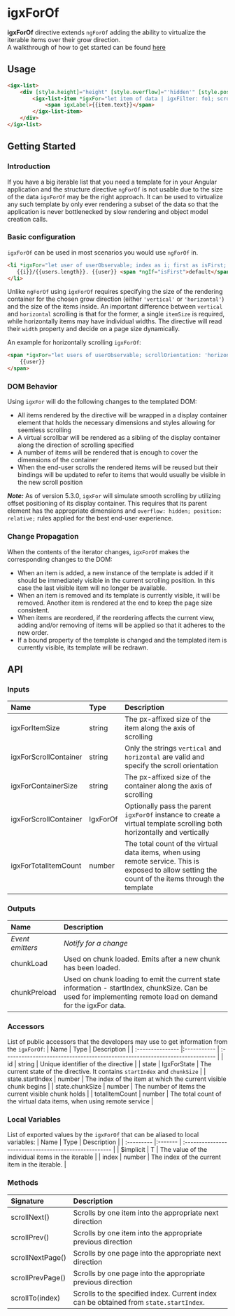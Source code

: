 # igxForOf
**igxForOf** directive extends `ngForOf` adding the ability to virtualize the iterable items over their grow direction.  
A walkthrough of how to get started can be found [here](https://www.infragistics.com/products/ignite-ui-angular/angular/components/for_of.html)

## Usage
```html
<igx-list>
    <div [style.height]="height" [style.overflow]="'hidden'" [style.position]="'relative'">
        <igx-list-item *igxFor="let item of data | igxFilter: fo1; scrollOrientation : 'vertical'; containerSize: '500px'; itemSize: '50px'">
            <span igxLabel>{{item.text}}</span>
        </igx-list-item>
    </div>
</igx-list>
```

## Getting Started

### Introduction

If you have a big iterable list that you need a template for in your Angular application and the structure directive `ngForOf` is not usable due to the size of the data `igxForOf` may be the right approach. It can be used to virtualize any such template by only ever rendering a subset of the data so that the application is never bottlenecked by slow rendering and object model creation calls.

### Basic configuration

`igxForOf` can be used in most scenarios you would use `ngForOf` in.
```html
<li *igxFor="let user of userObservable; index as i; first as isFirst; scrollOrientation: 'vertical'; containerSize: '500px'; itemSize: '50px'">
   {{i}}/{{users.length}}. {{user}} <span *ngIf="isFirst">default</span>
</li>
```

Unlike `ngForOf` using `igxForOf` requires specifying the size of the rendering container for the chosen grow direction (either `'vertical'` or `'horizontal'`) and the size of the items inside. An important difference between `vertical` and `horizontal` scrolling is that for the former, a single `itemSize` is required, while horizontally items may have individual widths. The directive will read their `width` property and decide on a page size dynamically.

An example for horizontally scrolling `igxForOf`:
```html
<span *igxFor="let users of userObservable; scrollOrientation: 'horizontal'; containerSize: '500px'">
    {{user}}
</span>
```

### DOM Behavior

Using `igxFor` will do the following changes to the templated DOM:

- All items rendered by the directive will be wrapped in a display container element that holds the necessary dimensions and styles allowing for seemless scrolling
- A virtual scrollbar will be rendered as a sibling of the display container along the direction of scrolling specified
- A number of items will be rendered that is enough to cover the dimensions of the container
- When the end-user scrolls the rendered items will be reused but their bindings will be updated to refer to items that would usually be visible in the new scroll position

***Note:*** As of version 5.3.0, `igxFor` will simulate smooth scrolling by utilizing offset positioning of its display container. This requires that its parent element has the appropriate dimensions and `overflow: hidden; position: relative;` rules applied for the best end-user experience.


### Change Propagation

When the contents of the iterator changes, `igxForOf` makes the corresponding changes to the DOM:

- When an item is added, a new instance of the template is added if it should be immediately visible in the current scrolling position. In this case the last visible item will no longer be available.
- When an item is removed and its template is currently visible, it will be removed. Another item is rendered at the end to keep the page size consistent.
- When items are reordered, if the reordering affects the current view, adding and/or removing of items will be applied so that it adheres to the new order.
- If a bound property of the template is changed and the templated item is currently visible, its template will be redrawn.

## API

### Inputs

| Name | Type | Description |
| :--- |:--- | :--- |
| igxForItemSize         | string          | The px-affixed size of the item along the axis of scrolling                                                                |
| igxForScrollContainer  | string          | Only the strings `vertical` and `horizontal` are valid and specify the scroll orientation                                  |
| igxForContainerSize    | string          | The px-affixed size of the container along the axis of scrolling                                                           |
| igxForScrollContainer  | IgxForOf        | Optionally pass the parent `igxForOf` instance to create a virtual template scrolling both horizontally and vertically     |
| igxForTotalItemCount   | number          | The total count of the virtual data items, when using remote service. This is exposed to allow setting the count of the items through the template |

### Outputs

| Name | Description |
| :--- | :--- |
| *Event emitters* | *Notify for a change*                                           |
| chunkLoad      | Used on chunk loaded. Emits after a new chunk has been loaded.  |
| chunkPreload   | Used on chunk loading to emit the current state information - startIndex, chunkSize. Can be used for implementing remote load on demand for the igxFor data. |

### Accessors

List of public accessors that the developers may use to get information from the `igxForOf`:
| Name             | Type        | Description                                                                  |
| :--------------- |:----------- | :--------------------------------------------------------------------------- |
| id               | string      | Unique identifier of the directive                                           |
| state            | IgxForState | The current state of the directive. It contains `startIndex` and `chunkSize` |
| state.startIndex | number      | The index of the item at which the current visible chunk begins              |
| state.chunkSize  | number      | The number of items the current visible chunk holds                          |
| totalItemCount   | number      | The total count of the virtual data items, when using remote service         |

### Local Variables

List of exported values by the `igxForOf` that can be aliased to local variables:
| Name       | Type    | Description                                           |
| :--------- |:------- | :---------------------------------------------------- |
| $implicit  | T       | The value of the individual items in the iterable     |
| index      | number  | The index of the current item in the iterable.        |

<div class="divider--half"></div>

### Methods

| Signature        | Description                                                                            |
| :--------------- | :------------------------------------------------------------------------------------- |
| scrollNext()     | Scrolls by one item into the appropriate next direction                                |
| scrollPrev()     | Scrolls by one item into the appropriate previous direction                            |
| scrollNextPage() | Scrolls by one page into the appropriate next direction                                |
| scrollPrevPage() | Scrolls by one page into the appropriate previous direction                            |
| scrollTo(index)  | Scrolls to the specified index. Current index can be obtained from `state.startIndex`. |




